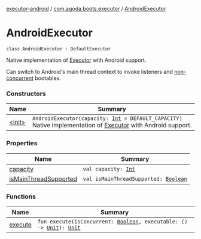 [executor-android](../../index.md) / [com.agoda.boots.executor](../index.md) / [AndroidExecutor](./index.md)

# AndroidExecutor

`class AndroidExecutor : DefaultExecutor`

Native implementation of [Executor](#) with Android support.

Can switch to Android's main thread context to invoke listeners
and [non-concurrent](#) bootables.

### Constructors

| Name | Summary |
|---|---|
| [&lt;init&gt;](-init-.md) | `AndroidExecutor(capacity: `[`Int`](https://kotlinlang.org/api/latest/jvm/stdlib/kotlin/-int/index.html)` = DEFAULT_CAPACITY)`<br>Native implementation of [Executor](#) with Android support. |

### Properties

| Name | Summary |
|---|---|
| [capacity](capacity.md) | `val capacity: `[`Int`](https://kotlinlang.org/api/latest/jvm/stdlib/kotlin/-int/index.html) |
| [isMainThreadSupported](is-main-thread-supported.md) | `val isMainThreadSupported: `[`Boolean`](https://kotlinlang.org/api/latest/jvm/stdlib/kotlin/-boolean/index.html) |

### Functions

| Name | Summary |
|---|---|
| [execute](execute.md) | `fun execute(isConcurrent: `[`Boolean`](https://kotlinlang.org/api/latest/jvm/stdlib/kotlin/-boolean/index.html)`, executable: () -> `[`Unit`](https://kotlinlang.org/api/latest/jvm/stdlib/kotlin/-unit/index.html)`): `[`Unit`](https://kotlinlang.org/api/latest/jvm/stdlib/kotlin/-unit/index.html) |
